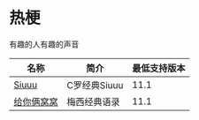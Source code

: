 # 热梗

有趣的人有趣的声音

| 名称  | 简介 | 最低支持版本 |
|-----|----|--------|
| [Siuuu](/热梗/Siuuu-1700722734.muyu) | C罗经典Siuuu   |   11.1     |
| [给你俩窝窝](/热梗/给你俩窝窝-1700723547.muyu) | 梅西经典语录   |   11.1     |